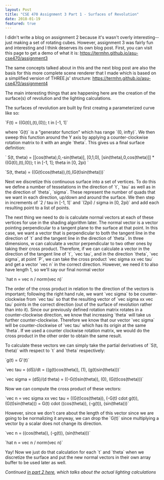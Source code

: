 ```yaml
---
layout: Post
title: "CSE 470 Assignment 3 Part 1 - Surfaces of Revolution"
date: 2018-01-19
featured: true
---
```



I didn't write a blog on assignment 2 because it's wasn't overly interesting--just making a set of rotating cubes. However, assignment 3 was fairly fun and interesting and I think deserves its own blog post. First, you can visit this page to get a demo of what it is: https://termhn.github.io/asu-cse470/assignment3

The same concepts talked about in this and the next blog post are also the basis for this more complete scene renderer that I made which is based on a simplified version of THREE.js' structure: https://termhn.github.io/asu-cse470/assignment4

The main interesting things that are happening here are the creation of the surface(s) of revolution and the lighting calculations.

The surfaces of revolution are built by first creatng a parameterized curve like so:

\`F(t) = ((G(t)),(t),(0)); t in [-1, 1]\`

where \`G(t)\` is a "generator function" which has range \`(0, infty)\`. We then sweep this function around the Y axis by applying a counter-clockwise rotation matrix to it with an angle \`theta\`. This gives us a final surface definition:

\`
    S(t, theta) = [[cos(theta),0,-sin(theta)],
                     [0,1,0],
                     [sin(theta),0,cos(theta)]] * ((G(t)),(t),(0)); t in [-1, 1]; theta in [0, 2pi)
\`

\`S(t, theta) = ((G(t)cos(theta)),(t),(G(t)sin(theta)))\`

Next we discretize this continuous surface into a set of vertices. To do this we define a number of tesselations in the direction of \`t\`, \`tau\` as well as in the direction of \`theta\`, \`sigma\`. These represent the number of quads that we want in each direction, up/down and around the surface. We then step in increments of \`2 / tau in [-1, 1]\` and \`(2pi) / sigma in [0, 2pi)\` and add each resulting point to a list of points.

The next thing we need to do is calculate normal vectors at each of these vertices for use in the shading algorithm later. The normal vector is a vector pointing perpendicular to a tangent plane to the surface at that point. In this case, we want a vector that is perpendicular to both the tangent line in the direction of \`t\` and the tangent line in the direction of \`theta\`. In three dimensions, w can calculate a vector perpendicular to two other ones by taking their cross product. Therefore, if we can calculate a vector in the direction of the tangent line of \`t\`, \`vec tau\`, and in the direction \`theta\`, \`vec sigma\`, at point \`P\`, we can take the cross product \`vec sigma xx vec tau\` and get a vector \`vec n\` in the correct direction. However, we need it to also have length 1, so we'll say our final normal vector 

\`hat n = vec n / norm(vec n)\`

The order of the cross product in relation to the direction of the vectors is important; following the right hand rule, we want \`vec sigma\` to be counter-clockwise from \`vec tau\` so that the resulting vector of \`vec sigma xx vec tau\` points in the correct direction (out of the surface of revolution rather than into it). Since our previously defined rotation matrix rotates in a counter-clockwise direction, we know that increasing \`theta\` will take us further counter-clockwise. Therefore we know that our vector \`vec sigma\` will be counter-clockwise of \`vec tau\` which has its origin at the same \`theta\`. If we used a counter clockwise rotation matrix, we would do the cross product in the other order to obtain the same result.

To calculate these vectors we can simply take the partial derivatives of \`S(t, theta)\` with respect to \`t\` and \`theta\` respectively:

\`g(t) = G'(t)\`

\`vec tau = (dS)/dt = ((g(t)cos(theta)), (1), (g(t)sin(theta)))\`

\`vec sigma = (dS)/(d theta) = ((-G(t)sin(theta)), (0), (G(t)cos(theta)))\`

Now we can compute the cross product of these vectors:

\`vec n = vec sigma xx vec tau = ((G(t)cos(theta)), (-G(t) cdot g(t)), (G(t)sin(theta))) = G(t) cdot ((cos(theta)), (-g(t)), (sin(theta)))\`

However, since we don't care about the length of this vector since we are going to be normalizing it anyway, we can drop the \`G(t)\` since multiplying a vector by a scalar does not change its direction.

\`vec n = ((cos(theta)), (-g(t)), (sin(theta)))\`

\`hat n = vec n / norm(vec n)\`

Yay! Now we just do that calculation for each \`t\` and \`theta\` when we discretize the surface and put the new normal vectors in their own array buffer to be used later as well.

*Continued [in part 2 here](/blog/posts/programming/graphics/cse470hw3part2), which talks about the actual lighting calculations*
